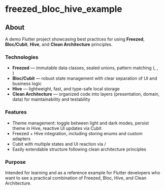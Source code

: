 # freezed_bloc_hive_example

## About
A demo Flutter project showcasing best practices for using **Freezed**, **Bloc/Cubit**, **Hive**, and **Clean Architecture** principles.

### Technologies
- **Freezed** — immutable data classes, sealed unions, pattern matching (, , )
- **Bloc/Cubit** — robust state management with clear separation of UI and business logic
- **Hive** — lightweight, fast, and type-safe local storage
- **Clean Architecture** — organized code into layers (presentation, domain, data) for maintainability and testability

### Features
- Theme management: toggle between light and dark modes, persist theme in Hive, reactive UI updates via Cubit
- Freezed + Hive integration, including storing enums and custom adapters
- Cubit with multiple states and UI reaction via /
- Easily extendable structure following clean architecture principles

### Purpose
Intended for learning and as a reference example for Flutter developers who want to see a practical combination of Freezed, Bloc, Hive, and Clean Architecture.
